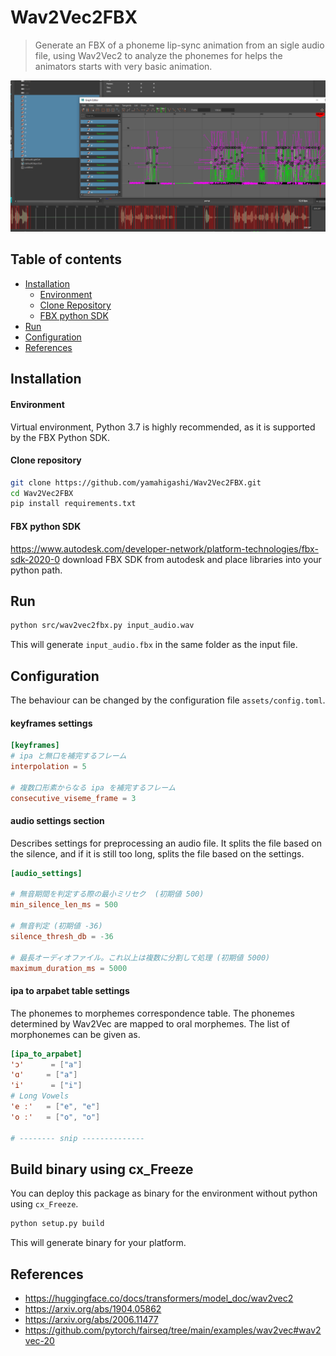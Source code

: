 # Wav2Vec2FBX

> Generate an FBX of a phoneme lip-sync animation from an sigle audio file, using Wav2Vec2 to analyze the phonemes for helps the animators starts with very basic animation.
> 
![alt text](https://github.com/yamahigashi/Wav2Vec2FBX/blob/doc/Screenshot_434.png?raw=true)


## Table of contents

<!--ts-->
   * [Installation](#installation)
     *  [Environment](#environment)
     *  [Clone Repository](#clone-repository)
     *  [FBX python SDK](#fbx-python-sdk)
  *  [Run](#run)
  *  [Configuration](#configuration)
  *  [References](#references)
<!--te-->


## Installation

#### Environment
Virtual environment, Python 3.7 is highly recommended, as it is supported by the FBX Python SDK.


#### Clone repository
```sh
git clone https://github.com/yamahigashi/Wav2Vec2FBX.git
cd Wav2Vec2FBX
pip install requirements.txt
```

#### FBX python SDK 
https://www.autodesk.com/developer-network/platform-technologies/fbx-sdk-2020-0
download FBX SDK from autodesk and place libraries into your python path.

## Run
```sh
python src/wav2vec2fbx.py input_audio.wav
```
This will generate `input_audio.fbx` in the same folder as the input file.


## Configuration
The behaviour can be changed by the configuration file `assets/config.toml`.

#### keyframes settings

```toml
[keyframes]
# ipa と無口を補完するフレーム
interpolation = 5

# 複数口形素からなる ipa を補完するフレーム
consecutive_viseme_frame = 3
```

#### audio settings section
Describes settings for preprocessing an audio file. It splits the file based on the silence, and if it is still too long, splits the file based on the settings.
```toml
[audio_settings]

# 無音期間を判定する際の最小ミリセク  (初期値 500)
min_silence_len_ms = 500

# 無音判定 (初期値 -36)
silence_thresh_db = -36

# 最長オーディオファイル。これ以上は複数に分割して処理 (初期値 5000)
maximum_duration_ms = 5000   
```

#### ipa to arpabet table settings
The phonemes to morphemes correspondence table. The phonemes determined by Wav2Vec are mapped to oral morphemes. The list of morphonemes can be given as.
```toml
[ipa_to_arpabet]
'ɔ'      = ["a"]
'ɑ'     = ["a"]
'i'      = ["i"]
# Long Vowels
'e ː'   = ["e", "e"]
'o ː'   = ["o", "o"]

# -------- snip --------------
```
## Build binary using cx_Freeze
You can deploy this package as binary for the environment without python using `cx_Freeze`.
```bash
python setup.py build
```
This will generate binary for your platform.


## References
- https://huggingface.co/docs/transformers/model_doc/wav2vec2
- https://arxiv.org/abs/1904.05862
- https://arxiv.org/abs/2006.11477
- https://github.com/pytorch/fairseq/tree/main/examples/wav2vec#wav2vec-20
